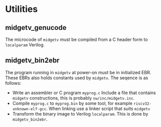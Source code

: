 # Utilities

## midgetv_genucode
The microcode of `midgetv` must be compiled from a C header form to `localparam` Verilog.

## midgetv_bin2ebr

The program running in `midgetv` at power-on must be in initialized
EBR. These EBRs also holds constants used by `midgetv`. The seqence is
as follows:

- Write an assembler or C program `myprog.c`
  Include a file that contains `midgetv` constructions, this is
  probably `sw/inc/midgetv.inc`.
- Compile `myprog.c` to `myprog.bin` by some tool, for example
  `riscv32-unknown-elf-gcc`. When linking use a linker script
  that suits `midgetv`
- Transform the binary image to Verilog `localparam`. This is
  done by `midgetv_bin2ebr`.


